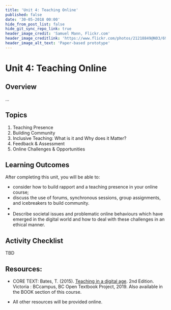 ```yaml
---
title: 'Unit 4: Teaching Online'
published: false
date: '30-05-2018 00:00'
hide_from_post_list: false
hide_git_sync_repo_link: true
header_image_credit: 'Samuel Mann, Flickr.com'
header_image_creditlink: 'https://www.flickr.com/photos/21218849@N03/6968244538/'
header_image_alt_text: 'Paper-based prototype'
---
```


# Unit 4: Teaching Online
## Overview
...


## Topics
1. Teaching Presence
1. Building Community
1. Inclusive Teaching: What is it and Why does it Matter?
1. Feedback & Assessment
1. Online Challenges & Opportunities

## Learning Outcomes
After completing this unit, you will be able to:
 - consider how to build rapport and a teaching presence in your online course;
 - discuss the use of forums, synchronous sessions, group assignments, and icebreakers to build community.
 -
 - Describe societal issues and problematic online behaviours which have emerged in the digital world and how to deal with these challenges in an ethical manner.


## Activity Checklist

TBD

## Resources:
- CORE TEXT: Bates, T. (2015). [Teaching in a digital age](https://pressbooks.bccampus.ca/teachinginadigitalagev2/). 2nd Edition. Victoria : BCcampus, BC Open Textbook Project, 2019.  Also available in the BOOK section of this course.

- All other resources will be provided online.
